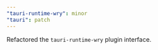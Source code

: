 ```yaml
---
"tauri-runtime-wry": minor
"tauri": patch
---
```


Refactored the `tauri-runtime-wry` plugin interface.
